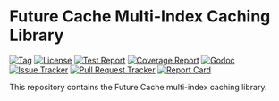 # Future Cache Multi-Index Caching Library

[![Tag](https://img.shields.io/github/tag/klmitch/fcache.svg)](https://github.com/klmitch/fcache/tags)
[![License](https://img.shields.io/hexpm/l/plug.svg)](https://github.com/klmitch/fcache/blob/main/LICENSE)
[![Test Report](https://travis-ci.org/klmitch/fcache.svg?branch=main)](https://travis-ci.org/klmitch/fcache)
[![Coverage Report](https://coveralls.io/repos/github/klmitch/fcache/badge.svg?branch=main)](https://coveralls.io/github/klmitch/fcache?branch=main)
[![Godoc](https://pkg.go.dev/badge/github.com/klmitch/fcache)](https://pkg.go.dev/github.com/klmitch/fcache)
[![Issue Tracker](https://img.shields.io/github/issues/klmitch/fcache.svg)](https://github.com/klmitch/fcache/issues)
[![Pull Request Tracker](https://img.shields.io/github/issues-pr/klmitch/fcache.svg)](https://github.com/klmitch/fcache/pulls)
[![Report Card](https://goreportcard.com/badge/github.com/klmitch/fcache)](https://goreportcard.com/report/github.com/klmitch/fcache)

This repository contains the Future Cache multi-index caching library.
